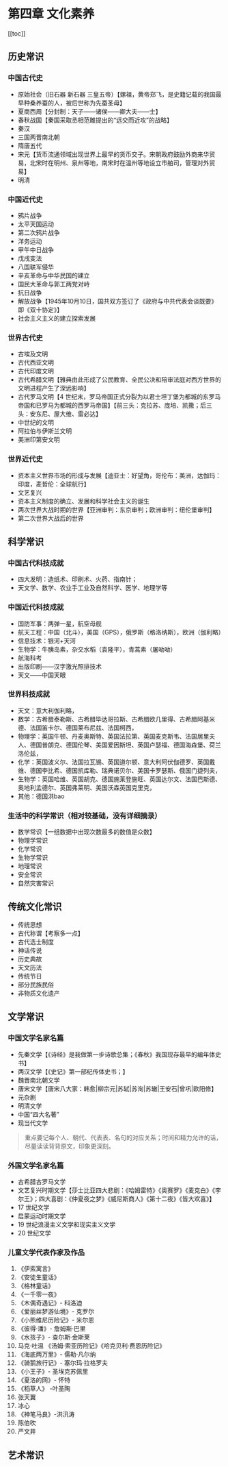 # 第四章 文化素养
[[toc]]

## 历史常识
### 中国古代史
- 原始社会（旧石器 新石器 三皇五帝）【嫘祖，黄帝郑飞，是史籍记载的我国最早种桑养蚕的人，被后世称为先蚕圣母】
- 夏商西周【分封制：天子——诸侯——卿大夫——士】
- 春秋战国【秦国采取丞相范雎提出的“远交而近攻”的战略】
- 秦汉
- 三国两晋南北朝
- 隋唐五代
- 宋元【货币流通领域出现世界上最早的货币交子。宋朝政府鼓励外商来华贸易，北宋时在明州、泉州等地，南宋时在温州等地设立市舶司，管理对外贸易】
- 明清
  
### 中国近代史
- 鸦片战争
- 太平天国运动
- 第二次鸦片战争
- 洋务运动
- 甲午中日战争
- 戊戌变法
- 八国联军侵华
- 辛亥革命与中华民国的建立
- 国民大革命与郭工两党对峙
- 抗日战争
- 解放战争【1945年10月10日，国共双方签订了《政府与中共代表会谈既要》即《双十协定》】
- 社会主义主义的建立探索发展

### 世界古代史
- 古埃及文明
- 古代西亚文明
- 古代印度文明
- 古代希腊文明【雅典由此形成了公民教育、全民公决和陪审法庭对西方世界的文明进程产生了深远影响】
- 古代罗马文明【4 世纪末，罗马帝国正式分裂为以君士坦丁堡为都城的东罗马帝国和已罗马为都城的西罗马帝国】【前三头：克拉苏、庞培、凯撒；后三头：安东尼、屋大维、雷必达】
- 中世纪的文明
- 阿拉伯与伊斯兰文明
- 美洲印第安文明

### 世界近代史
- 资本主义世界市场的形成与发展【迪亚士：好望角，哥伦布：美洲，达伽玛：印度，麦哲伦：全球航行】
- 文艺复兴
- 资本主义制度的确立、发展和科学社会主义的诞生
- 两次世界大战时期的世界【亚洲审判：东京审判；欧洲审判：纽伦堡审判】
- 第二次世界大战后的世界

## 科学常识

### 中国古代科技成就
- 四大发明：造纸术、印刷术、火药、指南针；
- 天文学、数学、农业手工业及自然科学、医学、地理学等

### 中国近代科技成就
- 国防军事：两弹一星，航空母舰
- 航天工程：中国（北斗），美国（GPS），俄罗斯（格洛纳斯），欧洲（伽利略）
- 信息技术：银河+天河
- 生物学：牛胰岛素，杂交水稻（袁隆平），青蒿素（屠呦呦）
- 航海科考
- 出版印刷——汉字激光照排技术
- 天文——中国天眼

### 世界科技成就
- 天文：意大利伽利略，
- 数学：古希腊泰勒斯、古希腊毕达哥拉斯、古希腊欧几里得、古希腊阿基米德、法国笛卡尔、德国莱布尼兹、法国柯西，
- 物理学：英国牛顿、丹麦奥斯特、英国法拉第、英国麦克斯韦、法国居里夫人、德国普朗克、德国伦琴、美国爱因斯坦、英国卢瑟福、德国海森堡、荷兰洛伦兹，
- 化学：英国波义尔、法国拉瓦锡、英国道尔顿、意大利阿伏伽德罗、英国戴维、德国李比希、德国凯库勒、瑞典诺贝尔、美国卡罗瑟斯、俄国门捷列夫，
- 生物学：英国哈维、英国胡克、德国施莱登施旺、英国达尔文、法国巴斯德、奥地利孟德尔、英国弗莱明、美国沃森英国克里克，
- 其他：德国洪bao

### 生活中的科学常识（相对较基础，没有详细摘录）
- 数学常识【一组数据中出现次数最多的数值是众数】
- 物理学常识
- 化学常识
- 生物学常识
- 地理常识
- 安全常识
- 自然灾害常识
  
## 传统文化常识
- 传统思想
- 古代称谓【考察多一点】
- 古代选士制度
- 神话传说
- 历史典故
- 天文历法
- 传统节日
- 部分民族民俗
- 非物质文化遗产

## 文学常识

### 中国文学名家名篇
- 先秦文学【《诗经》是我做第一步诗歌总集；《春秋》我国现存最早的编年体史书】
- 两汉文学【《史记》第一部纪传体史书；】
- 魏晋南北朝文学
- 唐宋文学【唐宋八大家：韩愈|柳宗元|苏轼|苏洵|苏辙|王安石|曾巩|欧阳修】
- 元杂剧
- 明清文学
- 中国“四大名著”
- 现当代文学
> 重点要记每个人、朝代、代表表、名句的对应关系；时间和精力允许的话，尽量读读背背原文，印象更深刻。
### 外国文学名家名篇
- 古希腊古罗马文学
- 文艺复兴时期文学【莎士比亚四大悲剧：《哈姆雷特》《奥赛罗》《麦克白》《李尔王》；四大喜剧：《仲夏夜之梦》《威尼斯商人》《第十二夜》《皆大欢喜》】
- 17 世纪文学
- 启蒙运动时期文学
- 19 世纪浪漫主义文学和现实主义文学
- 20 世纪文学
### 儿童文学代表作家及作品
1. 《伊索寓言》
2. 《安徒生童话》
3. 《格林童话》
4. 《一千零一夜》
5. 《木偶奇遇记》- 科洛迪
6. 《爱丽丝梦游仙境》- 克罗尔
7. 《小熊维尼历险记》- 米尔恩
8. 《彼得·潘》- 詹姆斯·巴里
9. 《水孩子》- 查尔斯·金斯莱
10. 马克·吐温 《汤姆·索亚历险记》《哈克贝利·费恩历险记》
11. 《海底两万里》- 儒勒·凡尔纳
12. 《骑鹅旅行记》- 塞尔玛·拉格罗夫
13. 《小王子》- 圣埃克苏佩里
14. 《夏洛的网》- 怀特
15. 《稻草人》 -叶圣陶
16. 张天翼
17. 冰心
18. 《神笔马良》-洪汛涛
19. 陈伯吹
20. 严文井
    
## 艺术常识

